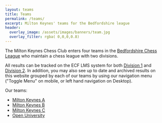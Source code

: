 ```yaml
---
layout: teams
title: Teams
permalink: /teams/
excerpt: Milton Keynes' teams for the Bedfordshire league
header:
  overlay_image: /assets/images/banners/team.jpg
  overlay_filter: rgba( 0,0,0,0.8)
---
```


The Milton Keynes Chess Club enters four teams in the [Bedfordshire Chess League](https://lms.englishchess.org.uk/lms/node/123451/home) who maintain a chess league with two divisions.

All results can be tracked on the ECF LMS system for both [Division 1](https://lms.englishchess.org.uk/lms/league_comp/145938/efixtures) and [Division 2](https://lms.englishchess.org.uk/lms/league_comp/145944/efixtures). In addition, you may also see up to date and archived results on this website grouped by each of our teams by using our navigation menu ("Toggle Menu" on mobile, or left hand navigation on Desktop).

Our teams:

* [Milton Keynes A](/teams/mka.html)
* [Milton Keynes B](/teams/mkb.html)
* [Milton Keynes C](/teams/mkc.html)
* [Open University](/teams/ou.html)